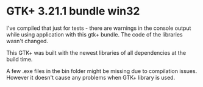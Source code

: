 # GTK+ 3.21.1 bundle win32
I've compiled that just for tests - there are warnings in the console output while using application with this gtk+ bundle. The code of the libraries wasn't changed.

This GTK+ was built with the newest libraries of all dependencies at the build time.

A few .exe files in the bin folder might be missing due to compilation issues. However it doesn't cause any problems when GTK+ library is used.
